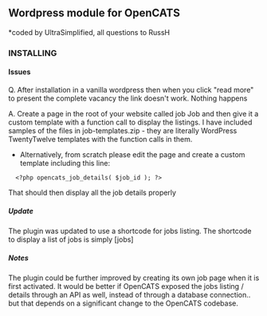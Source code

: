 ## Wordpress module for OpenCATS

*coded by UltraSimplified, all questions to RussH

### INSTALLING

#### Issues
Q. After installation in a vanilla wordpress then when you click "read more" to present the complete vacancy the link 
doesn't work. Nothing happens 

A. Create a page in the root of your website called job Job and then give it a custom template with a function call to display the listings. 
I have included samples of the files in job-templates.zip - they are literally WordPress TwentyTwelve templates with the function calls in them.

* Alternatively, from scratch please edit the page and create a custom template including this line:
```
  <?php opencats_job_details( $job_id ); ?>
```
That should then display all the job details properly


##### Update
The plugin was updated to use a shortcode for jobs listing. The shortcode to display a list of jobs is simply [jobs]
  
##### Notes
The plugin could be further improved by creating its own job page when it is first activated. It would be better if OpenCATS exposed the jobs listing / details through an API as well, instead of through a database connection.. but that depends on a significant change to the OpenCATS codebase.
